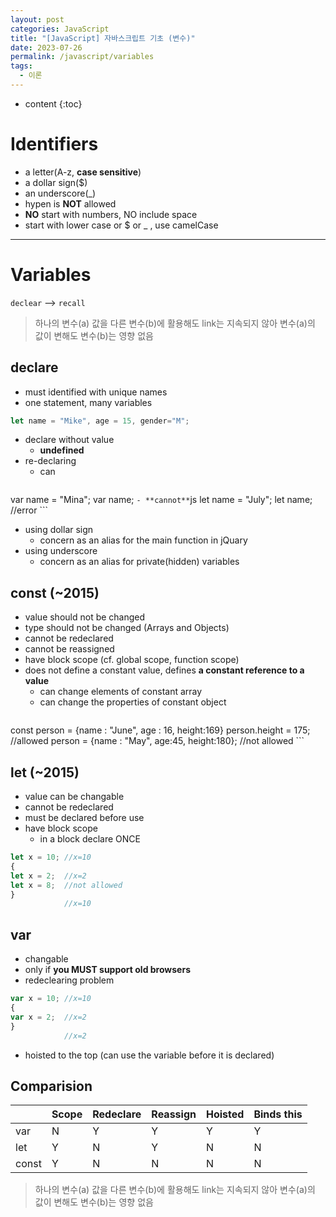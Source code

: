 ```yaml
---
layout: post
categories: JavaScript
title: "[JavaScript] 자바스크립트 기초 (변수)"
date: 2023-07-26
permalink: /javascript/variables
tags:
  - 이론
---
```

* content
{:toc}

<!--more-->



# Identifiers
- a letter(A-z, **case sensitive**)
- a dollar sign($)
- an underscore(_)
- hypen is **NOT** allowed
-  **NO** start with numbers, NO include space
- start with lower case or $ or _ , use camelCase

---
# Variables

`declear` --> `recall`

> 하나의 변수(a) 값을 다른 변수(b)에 활용해도 link는 지속되지 않아 변수(a)의 값이 변해도 변수(b)는 <span style='color:var(--mk-color-red)'>영향 없음</span>

## declare
- must identified with unique names
- one statement, many variables
```js
let name = "Mike", age = 15, gender="M"; 
```
- declare without value
	- **undefined**
- re-declaring
	- can
	```js
var name = "Mina";
var name;
	```
	- **cannot**
	```js
let name = "July";
let name; //error
	```
- using dollar sign
	- concern as an alias for the main function in jQuary
- using underscore
	- concern as an alias for private(hidden) variables

## const (~2015)
- value should not be changed
- type should not be changed (Arrays and Objects)
- cannot be redeclared
- cannot be reassigned
- have block scope (cf. global scope, function scope)
- does not define a constant value, defines **a constant reference to a value**
	- can change elements of constant array
	- can change the properties of constant object
	```js
const person = {name : "June", age : 16, height:169}
person.height = 175; //allowed
person = {name : "May", age:45, height:180}; //not allowed
	```

## let (~2015)
- value can be changable
- cannot be redeclared
- must be declared before use
- have block scope 
	- in a block declare <span style='color:var(--mk-color-red)'>ONCE</span>
```js
let x = 10; //x=10
{
let x = 2;  //x=2
let x = 8;  //not allowed
}
            //x=10
```

## var
- changable
- only if **you MUST support old browsers**
- redeclearing problem
```js
var x = 10; //x=10
{ 
var x = 2;  //x=2
}
            //x=2
```
- hoisted to the top (can use the variable before it is declared)


## Comparision
|     | Scope | Redeclare | Reassign | Hoisted | Binds this |
| ----- | ----- | --------- | -------- | ------- | ---------- |
| var   | N     | Y         | Y        | Y       | Y          |
| let   | Y     | N         | Y        | N       | N          |
| const | Y     | N         | N        | N       | N           |
> 하나의 변수(a) 값을 다른 변수(b)에 활용해도 link는 지속되지 않아 변수(a)의 값이 변해도 변수(b)는 <span style='color:var(--mk-color-red)'>영향 없음</span>